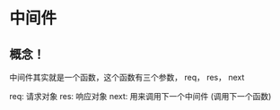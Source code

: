 # 中间件

## 概念！
中间件其实就是一个函数，这个函数有三个参数， req， res， next

req: 请求对象
res: 响应对象
next: 用来调用下一个中间件 (调用下一个函数)
